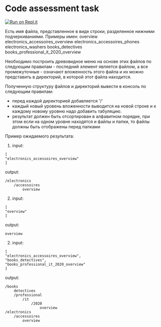 # Code assessment task

[![Run on Repl.it](https://repl.it/badge/github/vsemashko/console-tree-menu)](https://repl.it/github/vsemashko/console-tree-menu)

Есть имя файла, представленное в виде строки, разделенное нижними подчеркиваниями. 
Примеры имен:
overview
electronics_accessoires_overview
electronics_accessoires_phones
electronics_washers
books_detectives
books_professional_it_2020_overview

Необходимо построить древовидное меню на основе этих файлов по следующим правилам - последний элемент является файлом, а все промежуточные - означают вложенность этого файла и их можно представить в  директорий, в которой этот файла находится.

Полученную структуру файлов и директорий вывести в консоль по следующим правилам:
- перед каждой директорией добавляется '/'
- каждый новый уровень вложенности выводится на новой строке и к каждому новому уровню надо добавить табуляцию.
- результат должен быть отсортирован в алфавитном порядке, при этом если на одном уровне находятся и файлы и папки, то файлы должны быть отображены перед папками

Пример ожидаемого результата:
1. input: 
```
[
"electronics_accessoires_overview"
]
```

output:
```
/electronics
	/accessoires
		overview
```
2. input:
```
[
"overview"
]
```

output:
```
overview
```

2. input:
```
[
"electronics_accessoires_overview",
"books_detectives",
"books_professional_it_2020_overview"
]
```

output:
```
/books
    detectives
	/professional
		/it
			/2020
				overview
/electronics
	/accessoires
		overview

```
